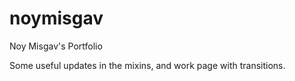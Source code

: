# noymisgav
Noy Misgav's Portfolio

Some useful updates in the mixins, and work page with transitions.
